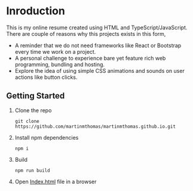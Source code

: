 # Inroduction
This is my online resume created using HTML and TypeScript/JavaScript. There are couple of reasons why this projects exists in this form,
- A reminder that we do not need frameworks like React or Bootstrap every time we work on a project.
- A personal challenge to experience bare yet feature rich web programming, bundling and hosting.
- Explore the idea of using simple CSS animations and sounds on user actions like button clicks.

## Getting Started
1. Clone the repo
   ```
   git clone https://github.com/martinmthomas/martinmthomas.github.io.git
   ```
2. Install npm dependencies
   ```
   npm i
   ```
3. Build
   ```
   npm run build
   ```
4. Open [Index.html](index.html) file in a browser